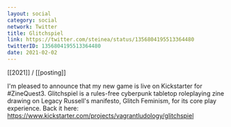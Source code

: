 ```yaml
---
layout: social
category: social
network: Twitter
title: Glitchspiel
link: https://twitter.com/steinea/status/1356804195513364480
twitterID: 1356804195513364480
date: 2021-02-02
---
```


[[2021]] / [[posting]]

I'm pleased to announce that my new game is live on Kickstarter for #ZineQuest3. Glitchspiel is a rules-free cyberpunk tabletop roleplaying zine drawing on Legacy Russell's manifesto, Glitch Feminism, for its core play experience. Back it here: <https://www.kickstarter.com/projects/vagrantludology/glitchspiel>
